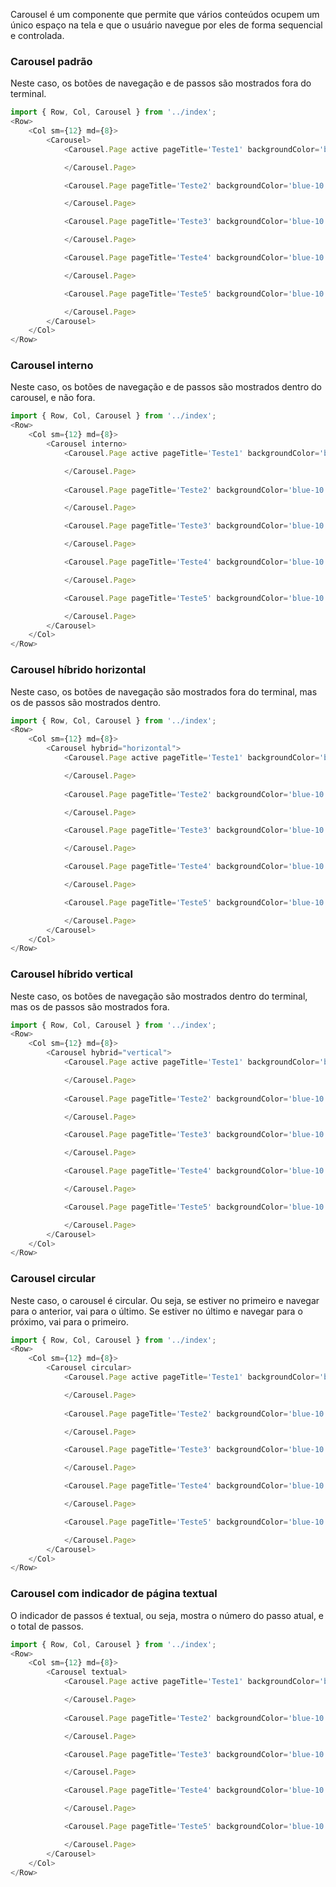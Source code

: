 Carousel é um componente que permite que vários conteúdos ocupem um único espaço na tela e que o usuário navegue por eles de forma sequencial e controlada.

### Carousel padrão
Neste caso, os botões de navegação e de passos são mostrados fora do terminal.
```js
import { Row, Col, Carousel } from '../index';
<Row>
    <Col sm={12} md={8}>
        <Carousel>
            <Carousel.Page active pageTitle='Teste1' backgroundColor='blue-10' stepName="Step 01">

            </Carousel.Page>

            <Carousel.Page pageTitle='Teste2' backgroundColor='blue-10'>

            </Carousel.Page>

            <Carousel.Page pageTitle='Teste3' backgroundColor='blue-10'>

            </Carousel.Page>

            <Carousel.Page pageTitle='Teste4' backgroundColor='blue-10'>

            </Carousel.Page>

            <Carousel.Page pageTitle='Teste5' backgroundColor='blue-10'>

            </Carousel.Page>
        </Carousel>
    </Col>
</Row>
```


### Carousel interno
Neste caso, os botões de navegação e de passos são mostrados dentro do carousel, e não fora.
```js
import { Row, Col, Carousel } from '../index';
<Row>
    <Col sm={12} md={8}>
        <Carousel interno>
            <Carousel.Page active pageTitle='Teste1' backgroundColor='blue-10' stepName="Step 01">

            </Carousel.Page>
            
            <Carousel.Page pageTitle='Teste2' backgroundColor='blue-10'>

            </Carousel.Page>

            <Carousel.Page pageTitle='Teste3' backgroundColor='blue-10'>

            </Carousel.Page>

            <Carousel.Page pageTitle='Teste4' backgroundColor='blue-10'>

            </Carousel.Page>

            <Carousel.Page pageTitle='Teste5' backgroundColor='blue-10'>

            </Carousel.Page>
        </Carousel>
    </Col>
</Row>
```



### Carousel híbrido horizontal
Neste caso, os botões de navegação são mostrados fora do terminal, mas os de passos são mostrados dentro.
```js
import { Row, Col, Carousel } from '../index';
<Row>
    <Col sm={12} md={8}>
        <Carousel hybrid="horizontal">
            <Carousel.Page active pageTitle='Teste1' backgroundColor='blue-10' stepName="Step 01">

            </Carousel.Page>
            
            <Carousel.Page pageTitle='Teste2' backgroundColor='blue-10'>

            </Carousel.Page>

            <Carousel.Page pageTitle='Teste3' backgroundColor='blue-10'>

            </Carousel.Page>

            <Carousel.Page pageTitle='Teste4' backgroundColor='blue-10'>

            </Carousel.Page>

            <Carousel.Page pageTitle='Teste5' backgroundColor='blue-10'>

            </Carousel.Page>
        </Carousel>
    </Col>
</Row>
```



### Carousel híbrido vertical
Neste caso, os botões de navegação são mostrados dentro do terminal, mas os de passos são mostrados fora.
```js
import { Row, Col, Carousel } from '../index';
<Row>
    <Col sm={12} md={8}>
        <Carousel hybrid="vertical">
            <Carousel.Page active pageTitle='Teste1' backgroundColor='blue-10' stepName="Step 01">

            </Carousel.Page>
            
            <Carousel.Page pageTitle='Teste2' backgroundColor='blue-10'>

            </Carousel.Page>

            <Carousel.Page pageTitle='Teste3' backgroundColor='blue-10'>

            </Carousel.Page>

            <Carousel.Page pageTitle='Teste4' backgroundColor='blue-10'>

            </Carousel.Page>

            <Carousel.Page pageTitle='Teste5' backgroundColor='blue-10'>

            </Carousel.Page>
        </Carousel>
    </Col>
</Row>
```


### Carousel circular
Neste caso, o carousel é circular. Ou seja, se estiver no primeiro e navegar para o anterior, vai para o último. Se estiver no último e navegar para o próximo, vai para o primeiro.
```js
import { Row, Col, Carousel } from '../index';
<Row>
    <Col sm={12} md={8}>
        <Carousel circular>
            <Carousel.Page active pageTitle='Teste1' backgroundColor='blue-10' stepName="Step 01">

            </Carousel.Page>
            
            <Carousel.Page pageTitle='Teste2' backgroundColor='blue-10'>

            </Carousel.Page>

            <Carousel.Page pageTitle='Teste3' backgroundColor='blue-10'>

            </Carousel.Page>

            <Carousel.Page pageTitle='Teste4' backgroundColor='blue-10'>

            </Carousel.Page>

            <Carousel.Page pageTitle='Teste5' backgroundColor='blue-10'>

            </Carousel.Page>
        </Carousel>
    </Col>
</Row>
```


### Carousel com indicador de página textual
O indicador de passos é textual, ou seja, mostra o número do passo atual, e o total de passos.
```js
import { Row, Col, Carousel } from '../index';
<Row>
    <Col sm={12} md={8}>
        <Carousel textual>
            <Carousel.Page active pageTitle='Teste1' backgroundColor='blue-10' stepName="Step 01">

            </Carousel.Page>
            
            <Carousel.Page pageTitle='Teste2' backgroundColor='blue-10'>

            </Carousel.Page>

            <Carousel.Page pageTitle='Teste3' backgroundColor='blue-10'>

            </Carousel.Page>

            <Carousel.Page pageTitle='Teste4' backgroundColor='blue-10'>

            </Carousel.Page>

            <Carousel.Page pageTitle='Teste5' backgroundColor='blue-10'>

            </Carousel.Page>
        </Carousel>
    </Col>
</Row>
```